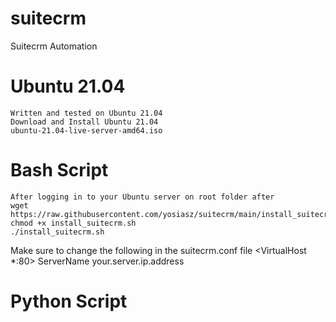 # suitecrm
Suitecrm Automation 

# Ubuntu 21.04
    Written and tested on Ubuntu 21.04 
    Download and Install Ubuntu 21.04
    ubuntu-21.04-live-server-amd64.iso

# Bash Script
    After logging in to your Ubuntu server on root folder after 
    wget https://raw.githubusercontent.com/yosiasz/suitecrm/main/install_suitecrm.sh
    chmod +x install_suitecrm.sh
    ./install_suitecrm.sh

Make sure to change the following in the suitecrm.conf file
    <VirtualHost *:80>
        ServerName your.server.ip.address    

# Python Script
